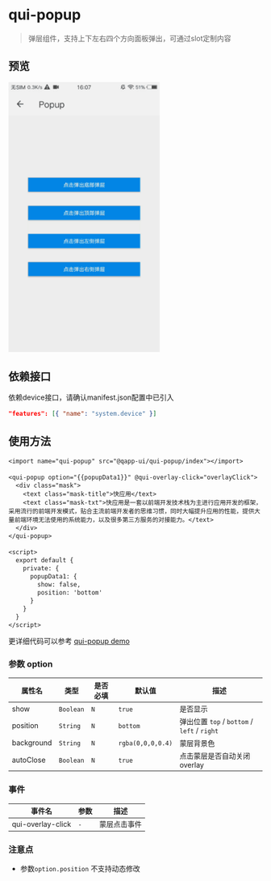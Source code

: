 # qui-popup

> 弹层组件，支持上下左右四个方向面板弹出，可通过slot定制内容

## 预览

<img src="./docs/assets/qui-popup.gif" width="300"/>

## 依赖接口

依赖device接口，请确认manifest.json配置中已引入

```json
"features": [{ "name": "system.device" }]
```

## 使用方法
	
```ux
<import name="qui-popup" src="@qapp-ui/qui-popup/index"></import>

<qui-popup option="{{popupData1}}" @qui-overlay-click="overlayClick">
  <div class="mask">
    <text class="mask-title">快应用</text>
    <text class="mask-txt">快应用是一套以前端开发技术栈为主进行应用开发的框架，采用流行的前端开发模式，贴合主流前端开发者的思维习惯，同时大幅提升应用的性能，提供大量前端环境无法使用的系统能力，以及很多第三方服务的对接能力。</text>
  </div>
</qui-popup>

<script>
  export default {
    private: {
      popupData1: {
        show: false,
        position: 'bottom'
      }
    }
  }
</script>
```

更详细代码可以参考 [qui-popup demo]()

### 参数 option

| 属性名 | 类型 | 是否必填 | 默认值 | 描述 |
|-------------|------------|--------|-----|-----|
| show | `Boolean` | `N` |`true`| 是否显示 |
| position | `String` | `N` |`bottom`| 弹出位置 `top` / `bottom` / `left` / `right` |
| background | `String` |`N`| `rgba(0,0,0,0.4)` | 蒙层背景色 |
| autoClose | `Boolean` |`N`| `true` | 点击蒙层是否自动关闭overlay |


### 事件

| 事件名 | 参数 | 描述 | 
|-------|-----|-----|
| qui-overlay-click | `-` | 蒙层点击事件 | 

### 注意点
- 参数`option.position` 不支持动态修改



